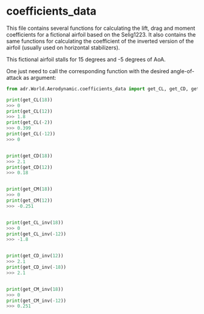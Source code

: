 # coefficients_data

This file contains several functions for calculating the lift, drag and moment coefficients for a fictional airfoil based on the Selig1223. It also contains the same functions for calculating the coefficient of the inverted version of the airfoil (usually used on horizontal stabilizers).

This fictional airfoil stalls for 15 degrees and -5 degrees of AoA.

One just need to call the corresponding function with the desired angle-of-attack as argument:
```python
from adr.World.Aerodynamic.coefficients_data import get_CL, get_CD, get_CM, get_CL_inv, get_CD_inv, get_CM_inv

print(get_CL(18))
>>> 0
print(get_CL(12))
>>> 1.8
print(get_CL(-2))
>>> 0.399
print(get_CL(-12))
>>> 0


print(get_CD(18))
>>> 2.1
print(get_CD(12))
>>> 0.18


print(get_CM(18))
>>> 0
print(get_CM(12))
>>> -0.251


print(get_CL_inv(18))
>>> 0
print(get_CL_inv(-12))
>>> -1.8


print(get_CD_inv(12))
>>> 2.1
print(get_CD_inv(-18))
>>> 2.1


print(get_CM_inv(18))
>>> 0
print(get_CM_inv(-12))
>>> 0.251
```